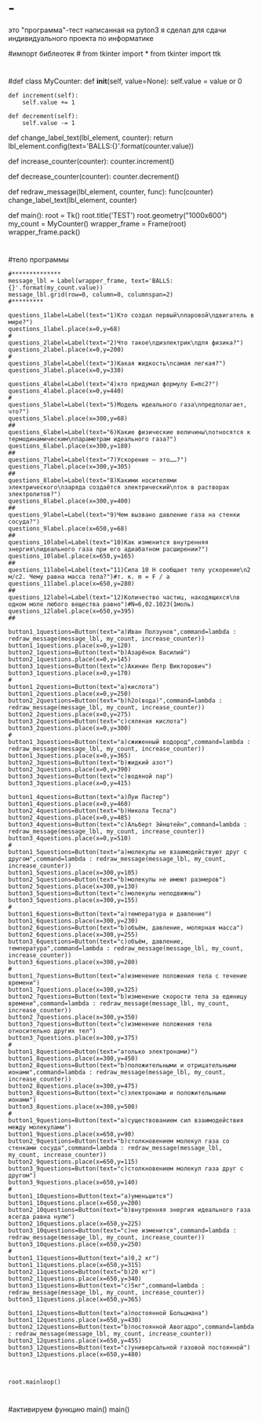 # -
это "программа"-тест написанная на pyton3 я сделал для сдачи индивидуального проекта по информатике 


#импорт библеотек #
from tkinter import *
from tkinter import ttk
#
#def
class MyCounter:
    def __init__(self, value=None):
        self.value = value or 0

    def increment(self):
        self.value += 1

    def decrement(self):
        self.value -= 1

def change_label_text(lbl_element, counter):
    return lbl_element.config(text='BALLS:{}'.format(counter.value))


def increase_counter(counter):
    counter.increment()


def decrease_counter(counter):
    counter.decrement()


def redraw_message(lbl_element, counter, func):
    func(counter)
    change_label_text(lbl_element, counter)


def main():
    root = Tk()
    root.title('TEST')
    root.geometry("1000x600")
    my_count = MyCounter()
    wrapper_frame = Frame(root)
    wrapper_frame.pack()
#

#тело программы

    #**************
    message_lbl = Label(wrapper_frame, text='BALLS:{}'.format(my_count.value))
    message_lbl.grid(row=0, column=0, columnspan=2)
    #*********
    
    questions_1label=Label(text="1)Кто создал первый\nпаровой\nдвигатель в мире?")
    questions_1label.place(x=0,y=68)
    #
    questions_2label=Label(text="2)Что такое\nдиэлектрик\nдля физика?")
    questions_2label.place(x=0,y=200)
    #
    questions_3label=Label(text="3)Какая жидкость\nсамая легкая?")
    questions_3label.place(x=0,y=330)
    
    questions_4label=Label(text="4)кто придумал формулу E=mc2?")
    questions_4label.place(x=0,y=440)
    #
    questions_5label=Label(text="5)Модель идеального газа\nпредполагает, что?")
    questions_5label.place(x=300,y=68)
    ##
    questions_6label=Label(text="6)Какие физические величины\nотносятся к термодинамическим\nпараметрам идеального газа?")
    questions_6label.place(x=300,y=180)
    ##
    questions_7label=Label(text="7)Ускорение — это……?")
    questions_7label.place(x=300,y=305)
    ##
    questions_8label=Label(text="8)Какими носителями электрического\nзаряда создаётся электрический\nток в растворах электролитов?")
    questions_8label.place(x=300,y=400)
    ##
    questions_9label=Label(text="9)Чем вызвано давление газа на стенки сосуда?")
    questions_9label.place(x=650,y=68)
    ##
    questions_10label=Label(text="10)Как изменится внутренняя энергия\nидеального газа при его адиабатном расширении?")
    questions_10label.place(x=650,y=165)
    ##
    questions_11label=Label(text="11)Сила 10 Н сообщает телу ускорение\n2  м/с2. Чему равна масса тела?")#т. к. m = F / a
    questions_11label.place(x=650,y=280)
    ##
    questions_12label=Label(text="12)Количество частиц, находящихся\nв одном моле любого вещества равно")#N=6,02.1023(1моль)
    questions_12label.place(x=650,y=395)
    ##
   
    button1_1questions=Button(text="a)Иван Ползунов",command=lambda : redraw_message(message_lbl, my_count, increase_counter))
    button1_1questions.place(x=0,y=120)
    button2_1questions=Button(text="b)Азарёнок Василий")
    button2_1questions.place(x=0,y=145)
    button3_1questions=Button(text="c)Акинин Петр Викторович")
    button3_1questions.place(x=0,y=170)
    #
    button1_2questions=Button(text="a)кислота")
    button1_2questions.place(x=0,y=250)
    button2_2questions=Button(text="b)h2o(вода)",command=lambda : redraw_message(message_lbl, my_count, increase_counter))
    button2_2questions.place(x=0,y=275)
    button3_2questions=Button(text="c)сяляная кислота")
    button3_2questions.place(x=0,y=300)
    #
    button1_3questions=Button(text="a)cжиженный водород",command=lambda : redraw_message(message_lbl, my_count, increase_counter))
    button1_3questions.place(x=0,y=365)
    button2_3questions=Button(text="b)жидкий азот")
    button2_3questions.place(x=0,y=390)
    button3_3questions=Button(text="c)водяной пар")
    button3_3questions.place(x=0,y=415)
    
    button1_4questions=Button(text="a)Луи Пастер")
    button1_4questions.place(x=0,y=460)
    button2_4questions=Button(text="b)Никола Тесла")
    button2_4questions.place(x=0,y=485)
    button3_4questions=Button(text="c)Альберт Эйнштейн",command=lambda : redraw_message(message_lbl, my_count, increase_counter))
    button3_4questions.place(x=0,y=510)
    #
    button1_5questions=Button(text="a)молекулы не взаимодействуют друг с другом",command=lambda : redraw_message(message_lbl, my_count, increase_counter))
    button1_5questions.place(x=300,y=105)
    button2_5questions=Button(text="b)молекулы не имеют размеров")
    button2_5questions.place(x=300,y=130)
    button3_5questions=Button(text="c)молекулы неподвижны")
    button3_5questions.place(x=300,y=155)
    #
    button1_6questions=Button(text="a)температура и давление")
    button1_6questions.place(x=300,y=230)
    button2_6questions=Button(text="b)объём, давление, молярная масса")
    button2_6questions.place(x=300,y=255)
    button3_6questions=Button(text="c)объём, давление, температура",command=lambda : redraw_message(message_lbl, my_count, increase_counter))
    button3_6questions.place(x=300,y=280)
    #
    button1_7questions=Button(text="a)изменение положения тела с течение времени")
    button1_7questions.place(x=300,y=325)
    button2_7questions=Button(text="b)изменение скорости тела за единицу времени",command=lambda : redraw_message(message_lbl, my_count, increase_counter))
    button2_7questions.place(x=300,y=350)
    button3_7questions=Button(text="c)изменение положения тела относительно других тел")
    button3_7questions.place(x=300,y=375)
    #
    button1_8questions=Button(text="aтолько электронами)")
    button1_8questions.place(x=300,y=450)
    button2_8questions=Button(text="b)положительными и отрицательными ионами",command=lambda : redraw_message(message_lbl, my_count, increase_counter))
    button2_8questions.place(x=300,y=475)
    button3_8questions=Button(text="c)электронами и положительными ионами")
    button3_8questions.place(x=300,y=500)
    #
    button1_9questions=Button(text="a)существованием сил взаимодействия между молекулами")
    button1_9questions.place(x=650,y=90)
    button2_9questions=Button(text="b)столкновением молекул газа со стенками сосуда",command=lambda : redraw_message(message_lbl, my_count, increase_counter))
    button2_9questions.place(x=650,y=115)
    button3_9questions=Button(text="c)столкновением молекул газа друг с другом")
    button3_9questions.place(x=650,y=140)
    #
    button1_10questions=Button(text="a)уменьшится")
    button1_10questions.place(x=650,y=200)
    button2_10questions=Button(text="b)внутренняя энергия идеального газа всегда равна нулю")
    button2_10questions.place(x=650,y=225)
    button3_10questions=Button(text="c)не изменится",command=lambda : redraw_message(message_lbl, my_count, increase_counter))
    button3_10questions.place(x=650,y=250)
    #
    button1_11questions=Button(text="a)0,2 кг")
    button1_11questions.place(x=650,y=315)
    button2_11questions=Button(text="b)20 кг")
    button2_11questions.place(x=650,y=340)
    button3_11questions=Button(text="c)5кг",command=lambda : redraw_message(message_lbl, my_count, increase_counter))
    button3_11questions.place(x=650,y=365)
    
    button1_12questions=Button(text="a)постоянной Больцмана")
    button1_12questions.place(x=650,y=430)
    button2_12questions=Button(text="b)постоянной Авогадро",command=lambda : redraw_message(message_lbl, my_count, increase_counter))
    button2_12questions.place(x=650,y=455)
    button3_12questions=Button(text="c)универсальной газовой постоянной")
    button3_12questions.place(x=650,y=480)
    
    

    root.mainloop()
#
#активируем функцию main()
main()
#
